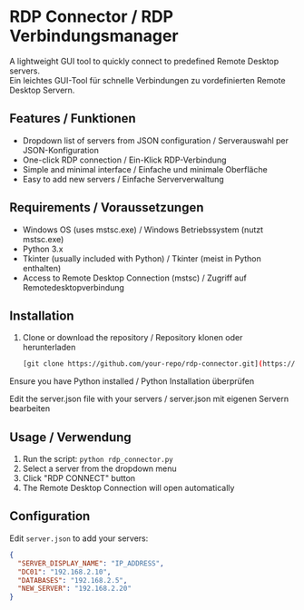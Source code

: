 # RDP Connector / RDP Verbindungsmanager

A lightweight GUI tool to quickly connect to predefined Remote Desktop servers.  
Ein leichtes GUI-Tool für schnelle Verbindungen zu vordefinierten Remote Desktop Servern.

## Features / Funktionen

- Dropdown list of servers from JSON configuration / Serverauswahl per JSON-Konfiguration
- One-click RDP connection / Ein-Klick RDP-Verbindung
- Simple and minimal interface / Einfache und minimale Oberfläche
- Easy to add new servers / Einfache Serververwaltung

## Requirements / Voraussetzungen

- Windows OS (uses mstsc.exe) / Windows Betriebssystem (nutzt mstsc.exe)
- Python 3.x
- Tkinter (usually included with Python) / Tkinter (meist in Python enthalten)
- Access to Remote Desktop Connection (mstsc) / Zugriff auf Remotedesktopverbindung

## Installation

1. Clone or download the repository / Repository klonen oder herunterladen  
   ```bash
   [git clone https://github.com/your-repo/rdp-connector.git](https://github.com/Stephen-Scharmweber/RDP-Connector.git)
Ensure you have Python installed / Python Installation überprüfen

Edit the server.json file with your servers / server.json mit eigenen Servern bearbeiten

## Usage / Verwendung

1. Run the script: `python rdp_connector.py`
2. Select a server from the dropdown menu
3. Click "RDP CONNECT" button
4. The Remote Desktop Connection will open automatically

## Configuration

Edit `server.json` to add your servers:
```json
{
  "SERVER_DISPLAY_NAME": "IP_ADDRESS",
  "DC01": "192.168.2.10",
  "DATABASES": "192.168.2.5",
  "NEW_SERVER": "192.168.2.20"
}
